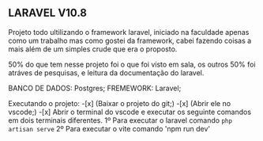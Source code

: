 ## LARAVEL V10.8

Projeto todo ultilizando o framework laravel, iniciado na faculdade apenas como um trabalho mas como gostei da framework, cabei fazendo coisas a mais
além de um simples crude que era o proposto.

50% do que tem nesse projeto foi o que foi visto em sala, os outros 50% foi atráves de pesquisas, e leitura da documentação do laravel.

BANCO DE DADOS: Postgres;
FREMEWORK: Laravel;

Executando o projeto:
    -[x] (Baixar o projeto do git;)
    -[x] (Abrir ele no vscode;)
    -[x] Abrir o terminal do vscode e executar os seguinte comandos em dois terminais diferentes.
        1º Para executar o laravel comando `php artisan serve`
        2º Para executar o vite comando 'npm run dev'

